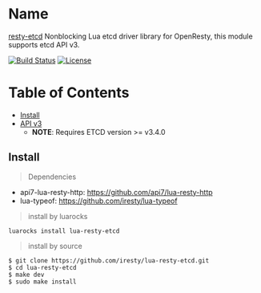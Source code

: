 Name
====

[resty-etcd](https://github.com/iresty/lua-resty-etcd) Nonblocking Lua etcd driver library for OpenResty, this module supports etcd API v3.

[![Build Status](https://travis-ci.org/api7/lua-resty-etcd.svg?branch=master)](https://travis-ci.org/api7/lua-resty-etcd)
[![License](https://img.shields.io/badge/License-Apache%202.0-blue.svg)](https://github.com/iresty/lua-resty-etcd/blob/master/LICENSE)

Table of Contents
=================
* [Install](#install)
* [API v3](api_v3.md)
  * **NOTE**: Requires ETCD version >= v3.4.0

## Install

> Dependencies

- api7-lua-resty-http: https://github.com/api7/lua-resty-http
- lua-typeof: https://github.com/iresty/lua-typeof

> install by luarocks

```shell
luarocks install lua-resty-etcd
```

> install by source

```shell
$ git clone https://github.com/iresty/lua-resty-etcd.git
$ cd lua-resty-etcd
$ make dev
$ sudo make install
```

